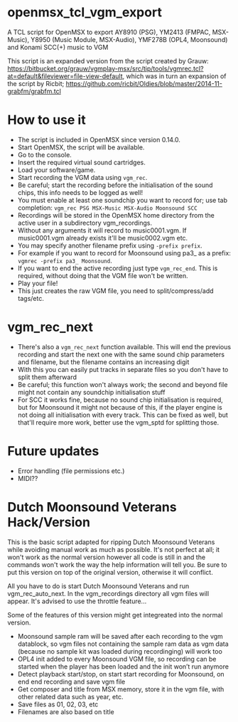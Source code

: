 # openmsx_tcl_vgm_export

A TCL script for OpenMSX to export AY8910 (PSG), YM2413 (FMPAC, MSX-Music), Y8950 (Music Module, MSX-Audio), YMF278B (OPL4, Moonsound) and Konami SCC(+) music to VGM

This script is an expanded version from the script created by Grauw: https://bitbucket.org/grauw/vgmplay-msx/src/tip/tools/vgmrec.tcl?at=default&fileviewer=file-view-default, which was in turn an expansion of the script by Ricbit; https://github.com/ricbit/Oldies/blob/master/2014-11-grabfm/grabfm.tcl

# How to use it

- The script is included in OpenMSX since version 0.14.0.
- Start OpenMSX, the script will be available.
- Go to the console.
- Insert the required virtual sound cartridges.
- Load your software/game.
- Start recording the VGM data using ```vgm_rec```.
- Be careful; start the recording before the initialisation of the sound chips, this info needs to be logged as well!
- You must enable at least one soundchip you want to record for; use tab completion: ```vgm_rec PSG MSX-Music MSX-Audio Moonsound SCC```
- Recordings will be stored in the OpenMSX home directory from the active user in a subdirectory vgm_recordings.
- Without any arguments it will record to music0001.vgm. If music0001.vgm already exists it'll be music0002.vgm etc.
- You may specify another filename prefix using ```-prefix prefix```.
- For example if you want to record for Moonsound using pa3_ as a prefix: ```vgmrec -prefix pa3_ Moonsound```.
- If you want to end the active recording just type ```vgm_rec_end```. This is required, without doing that the VGM file won't be written.
- Play your file!
- This just creates the raw VGM file, you need to split/compress/add tags/etc.

# vgm_rec_next

- There's also a ```vgm_rec_next``` function available. This will end the previous recording and start the next one with the same sound chip parameters and filename, but the filename contains an increasing digit
- With this you can easily put tracks in separate files so you don't have to split them afterward
- Be careful; this function won't always work; the second and beyond file might not contain any soundchip initialisation stuff
- For SCC it works fine, because no sound chip initialisation is required, but for Moonsound it might not because of this, if the player engine is not doing all initialisation with every track. This can be fixed as well, but that'll require more work, better use the vgm_sptd for splitting those.

# Future updates

- Error handling (file permissions etc.)
- MIDI??

# Dutch Moonsound Veterans Hack/Version

This is the basic script adapted for ripping Dutch Moonsound Veterans while avoiding manual work as much as possible. It's not perfect at all; it won't work as the normal version however all code is still in and the commands won't work the way the help information will tell you. Be sure to put this version on top of the original version, otherwise it will conflict.

All you have to do is start Dutch Moonsound Veterans and run vgm_rec_auto_next. In the vgm_recordings directory all vgm files will appear. It's advised to use the throttle feature...

Some of the features of this version might get integreated into the normal version.

- Moonsound sample ram will be saved after each recording to the vgm datablock, so vgm files not containing the sample ram data as vgm data (because no sample kit was loaded during recordinging) will work too
- OPL4 init added to every Moonsound VGM file, so recording can be started when the player has been loaded and the init won’t run anymore
- Detect playback start/stop, on start start recording for Moonsound, on end end recording and save vgm file
- Get composer and title from MSX memory, store it in the vgm file, with other related data such as year, etc.
- Save files as 01, 02, 03, etc
- Filenames are also based on title
